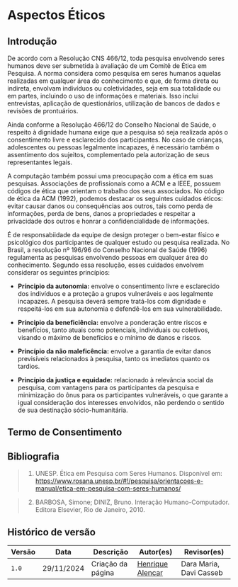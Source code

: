 # Aspectos Éticos

## Introdução


De acordo com a Resolução CNS 466/12, toda pesquisa envolvendo seres humanos deve ser submetida à avaliação de um Comitê de Ética em Pesquisa. A norma considera como pesquisa em seres humanos aquelas realizadas em qualquer área do conhecimento e que, de forma direta ou indireta, envolvam indivíduos ou coletividades, seja em sua totalidade ou em partes, incluindo o uso de informações e materiais. Isso inclui entrevistas, aplicação de questionários, utilização de bancos de dados e revisões de prontuários.

Ainda conforme a Resolução 466/12 do Conselho Nacional de Saúde, o respeito à dignidade humana exige que a pesquisa só seja realizada após o consentimento livre e esclarecido dos participantes. No caso de crianças, adolescentes ou pessoas legalmente incapazes, é necessário também o assentimento dos sujeitos, complementado pela autorização de seus representantes legais.

A computação também possui uma preocupação com a ética em suas pesquisas. Associações de profissionais como a ACM e a IEEE, possuem códigos de ética que orientam o trabalho dos seus associados. No código de ética da ACM (1992), podemos destacar os seguintes cuidados éticos: evitar causar danos ou consequências aos outros, tais como perda de informações, perda de bens, danos a propriedades e respeitar a privacidade dos outros e honrar a confidencialidade de informações.

É de responsabiidade da equipe de design proteger o bem-estar físico e psicológico dos participantes de qualquer estudo ou pesquisa realizada. No Brasil, a resolução nº 196/96 do Conselho Nacional de Saúde (1996) regulamenta as pesquisas envolvendo pessoas em qualquer área do conhecimento. Segundo essa resolução, esses cuidados envolvem considerar os seguintes princípios:

* **Príncipio da autonomia:** envolve o consentimento livre e esclarecido dos indivíduos e a proteção a grupos vulneráveis e aos legalmente incapazes. A pesquisa deverá sempre tratá-los com dignidade e respeitá-los em sua autonomia e defendê-los em sua vulnerabilidade.

* **Príncipio da beneficiência:** envolve a ponderação entre riscos e benefícios, tanto atuais como potenciais, individuais ou coletivos, visando o máximo  de benefícios e o mínimo de danos e riscos.

* **Princípio da não maleficência:** envolve a garantia de evitar danos previsíveis relacionados à pesquisa, tanto os imediatos quanto os tardios.

* **Princípio da justiça e equidade:** relacionado à relevância social da pesquisa, com vantagens para os participantes da pesquisa e minimização do ônus para os participantes vulneráveis, o que garante a igual consideração dos interesses envolvidos, não perdendo o sentido de sua destinação sócio-humanitária.

## Termo de Consentimento

## Bibliografia

> 1. UNESP. Ética em Pesquisa com Seres Humanos. Disponível em: <a href="https://www.rosana.unesp.br/#!/pesquisa/orientacoes-e-manual/etica-em-pesquisa-com-seres-humanos/" target="_blank">https://www.rosana.unesp.br/#!/pesquisa/orientacoes-e-manual/etica-em-pesquisa-com-seres-humanos/</a>

> 2. BARBOSA, Simone; DINIZ, Bruno. Interação Humano-Computador. Editora Elsevier, Rio de Janeiro, 2010.

## Histórico de versão

| Versão | Data       | Descrição                             | Autor(es)                                       | Revisor(es)             |
| ------ | ---------- | ------------------------------------- | ----------------------------------------------- | ----------------------- |
| `1.0`  | 29/11/2024 | Criação da página                     | [Henrique Alencar](https://github.com/henryqma) | Dara Maria, Davi Casseb |